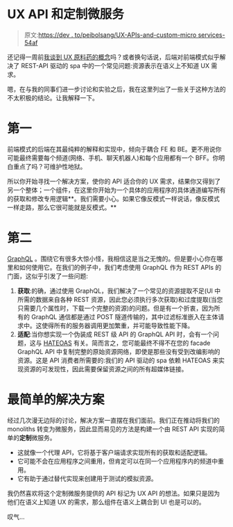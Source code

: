 # UX API 和定制微服务

> 原文:[https://dev . to/peibolsang/UX-APIs-and-custom-micro services-54af](https://dev.to/peibolsang/ux-apis-and-custom-microservices-54af)

还记得一周前[我谈到 UX 原料药的概念](https://dev.to/peibolsang/they-call-it-backend-for-frontend-51nh)吗？或者换句话说，后端对前端模式似乎解决了 REST-API 驱动的 spa 中的一个常见问题:资源表示在语义上不知道 UX 需求。

嗯，在与我的同事们进一步讨论和实验之后，我在这里列出了一些关于这种方法的不太积极的结论。让我解释一下。

# [](#first)第一

前端模式的后端在其最纯粹的解释和实现中，倾向于耦合 FE 和 BE。更不用说你可能最终需要每个频道(网络、手机、聊天机器人)和每个应用都有一个 BFF。你明白重点了吗？可维护性地狱。

所以你开始寻找一个解决方案，使你的 API 适合你的 UX 需求，结果你又得到了另一个整体；一个组件，在这里你开始为一个具体的应用程序的具体通道编写所有的获取和修改专用逻辑**。我们需要小心。如果它像反模式一样说话，像反模式一样走路，那么它很可能就是反模式。**

# [](#second)第二

[GraphQL](https://graphql.org/learn/) 。围绕它有很多大惊小怪，我相信这是当之无愧的。但是要小心你在哪里和如何使用它。在我们的例子中，我们考虑使用 GraphQL 作为 REST APIs 的门面，这似乎引发了一些问题:

1.  **获取**:的确，通过使用 GraphQL，我们解决了一个常见的资源提取不足(UI 中所需的数据来自各种 REST 资源，因此您必须执行多次获取)和过度提取(当您只需要几个属性时，下载一个完整的资源)的问题。但是有一个折衷，因为所有的 GraphQL 通信都是通过 POST 隧道传输的，其中过滤标准嵌入在主体请求中。这使得所有的服务器调用更加繁重，并可能导致性能下降。
2.  **适配**:当你想实现一个伪装成 REST 级 API 的 GraphQL API 时，会有一个问题，这与 [HATEOAS](https://es.wikipedia.org/wiki/Hateoas) 有关。简而言之，您可能最终不得不在您的 facade GraphQL API 中复制完整的原始资源网络，即使是那些没有受到改编影响的资源。这是 API 消费者所需要的:我们的 API 驱动的 spa 依赖 HATEOAS 来实现资源的可发现性，因此需要保留资源之间的所有超媒体链接。

# [](#simplest-solution)最简单的解决方案

经过几次漫无边际的讨论，解决方案一直摆在我们面前。我们正在推动将我们的 monoliths 转变为微服务，因此显而易见的方法是构建一个由 REST API 实现的简单的**定制**微服务。

*   这就像一个代理 API，它将基于客户端请求实现所有的获取和适配逻辑。
*   它可能不会在应用程序之间重用，但肯定可以在同一个应用程序内的频道中重用。
*   它有助于通过替代实现来创建用于测试的模拟资源。

我仍然喜欢将这个定制微服务提供的 API 标记为 UX API 的想法。如果只是因为他们在语义上知道 UX 的需求，那么组件在语义上耦合到 UI 也是可以的。

叹气...